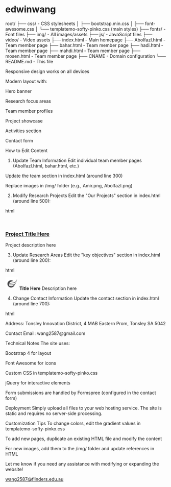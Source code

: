 # edwinwang
root/
├── css/                  - CSS stylesheets
│   ├── bootstrap.min.css
│   ├── font-awesome.css
│   └── templatemo-softy-pinko.css (main styles)
├── fonts/                - Font files
├── img/                  - All images/assets
├── js/                   - JavaScript files
├── video/                - Video assets
├── index.html            - Main homepage
├── Abolfazl.html         - Team member page
├── bahar.html           - Team member page
├── hadi.html            - Team member page
├── mahdi.html           - Team member page
├── mosen.html           - Team member page
├── CNAME                - Domain configuration
└── README.md            - This file


Responsive design works on all devices

Modern layout with:

Hero banner

Research focus areas

Team member profiles

Project showcase

Activities section

Contact form



How to Edit Content
1. Update Team Information
Edit individual team member pages (Abolfazl.html, bahar.html, etc.)

Update the team section in index.html (around line 300)

Replace images in /img/ folder (e.g., Amir.png, Abolfazl.png)

2. Modify Research Projects
Edit the "Our Projects" section in index.html (around line 500):

html
<div class="blog-post-thumb">
  <div class="img">
    <img src="img/hybrid-energy-system2.jpg" alt="" />
  </div>
  <div class="blog-content">
    <h3><a href="#">Project Title Here</a></h3>
    <div class="text">
      Project description here
    </div>
  </div>
</div>

3. Update Research Areas
Edit the "key objectives" section in index.html (around line 200):

html
<div class="mini-box">
  <i><img src="img/a.png" alt="" height="40"/></i>
  <strong>Title Here</strong>
  <span>Description here</span>
</div>

4. Change Contact Information
Update the contact section in index.html (around line 700):

html
<div class="contact-text">
  <p>Address: Tonsley Innovation District, 4 MAB Eastern Prom, Tonsley SA 5042</p>
  <p>Contact Email: wang2587@gmail.com</p>
</div>
Technical Notes
The site uses:

Bootstrap 4 for layout

Font Awesome for icons

Custom CSS in templatemo-softy-pinko.css

jQuery for interactive elements

Form submissions are handled by Formspree (configured in the contact form)


Deployment
Simply upload all files to your web hosting service. The site is static and requires no server-side processing.

Customization Tips
To change colors, edit the gradient values in templatemo-softy-pinko.css

To add new pages, duplicate an existing HTML file and modify the content

For new images, add them to the /img/ folder and update references in HTML

Let me know if you need any assistance with modifying or expanding the website!

wang2587@flinders.edu.au
